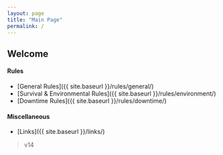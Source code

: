 ```yaml
---
layout: page
title: "Main Page"
permalink: /
---
```


## Welcome

#### Rules
- [General Rules]({{ site.baseurl }}/rules/general/)
- [Survival & Environmental Rules]({{ site.baseurl }}/rules/environment/)
- [Downtime Rules]({{ site.baseurl }}/rules/downtime/)

#### Miscellaneous
- [Links]({{ site.baseurl }}/links/)

  
> v14
